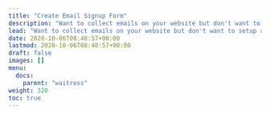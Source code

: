 ```yaml
---
title: "Create Email Signup Form"
description: "Want to collect emails on your website but don't want to setup a backend. This post will walk you through how to create a email signup "
lead: "Want to collect emails on your website but don't want to setup a backend. This post will walk you through how to create a email signup "
date: 2020-10-06T08:48:57+00:00
lastmod: 2020-10-06T08:48:57+00:00
draft: false
images: []
menu:
  docs:
    parent: "waitress"
weight: 320
toc: true
---
```

